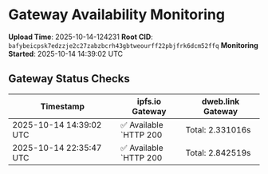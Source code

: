 # Gateway Availability Monitoring

**Upload Time**: 2025-10-14-124231
**Root CID**: `bafybeicpsk7edzzje2c27zabzbcrh43gbtweourff22pbjfrk6dcm52ffq`
**Monitoring Started**: 2025-10-14 14:39:02 UTC

## Gateway Status Checks

| Timestamp | ipfs.io Gateway | dweb.link Gateway |
|-----------|-----------------|-------------------|
| 2025-10-14 14:39:02 UTC | ✅ Available<br>`HTTP 200 | Total: 2.331016s | DNS: 0.013822s | Connect: 0.028111s | Transfer: 2.330892s | Size: 8488 bytes` | ✅ Available<br>`HTTP 200 | Total: 5.183725s | DNS: 0.048973s | Connect: 0.063584s | Transfer: 5.183626s | Size: 8488 bytes` |
| 2025-10-14 22:35:47 UTC | ✅ Available<br>`HTTP 200 | Total: 2.842519s | DNS: 0.155481s | Connect: 0.164518s | Transfer: 2.841382s | Size: 8488 bytes` | ✅ Available<br>`HTTP 200 | Total: 2.841415s | DNS: 0.051600s | Connect: 0.060545s | Transfer: 2.841298s | Size: 8488 bytes` |
